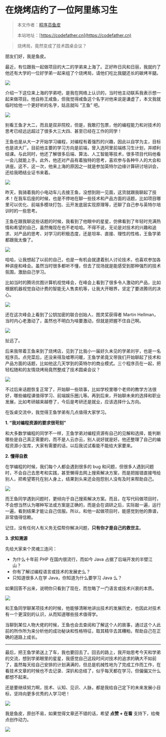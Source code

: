 # 在烧烤店约了一位阿里练习生

> 本文作者：[程序员鱼皮](https://yuyuanweb.feishu.cn/wiki/Abldw5WkjidySxkKxU2cQdAtnah)
>
> 本站地址：[https://codefather.cn](https://codefather.cn)

> 烧烤局，竟然变成了技术圆桌会议？

朋友们好，我是鱼皮。

最近，有位跟我一起做项目的大二的学弟来上海了。正好昨日风和日丽，我就约了他还有大学的一位好学弟一起来组了个烧烤局，请他们吃比我腿还长的碳烤羊腿。

![](https://pic.yupi.icu/5563/202311051948886.png)

介绍一下这位来上海的学弟吧，是我在网络上认识的，当时他主动联系我表示想一起来做项目。他自称王咸鱼，但我觉得咸鱼这个名字对他来说是谦虚了，本文我就临时给他一个更好听的名字，姑且就叫 “王鱼” 吧。

![](https://pic.yupi.icu/5563/202311051948740.png)

别看王鱼才大二，而且是双非院校，但是，我敢打包票，他的编程能力和对技术的思考已经远远超过了很多大三大四、甚至已经在工作的同学！

王鱼也是从大一才开始学习编程，对编程有着强烈的兴趣，因此以自学为主，目标也是进大厂。目前他主要的学习方向是前端，曾入选阿里前端练习生计划，并顺利结课。与此同时，他还了解很多后端、算法、人工智能等技术，很多项目代码他看一会儿就能上手。此外，他还对产品有着独特的思考，喜欢参与各种牛人的大会和讲座。这不，这一次，他来上海的原因之一就是参加英特尔边缘计算研讨培训会，还给我晒结业证书来着。

![](https://pic.yupi.icu/5563/202311051948129.png)

昨天，我骑着我的小电动车儿去接王鱼，没想到刚一见面，这货就跟我聊起了技术！在我车后座的时候，也是不停地在聊一些技术和产品方面的话题，比如项目哪里可以优化、前端多模块打包、云开发底层实现原理等，还聊了自己参与英特尔培训时的一些思考。

王鱼在跟我聊这些话题的时候，我看到了他眼中的星星，仿佛看到了年轻时充满热情和希望的自己，虽然俺现在也不老哈哈。不得不说，无论是对技术的兴趣和追求、对产品的思考、对学习的积极态度，还是坦率、直接、理性的性格，王鱼学弟都跟我太像了。

![](https://pic.yupi.icu/5563/202311051948713.png)

哈哈，让我想起了以前的自己，也是一有机会就逮着别人讨论技术，也喜欢参加各种讲座和峰会。虽然当时很多都听不懂，但去了现场就是能感受到那种强烈的技术氛围，激励自己学习。

比如当时的腾讯优图计算机视觉峰会，在峰会上看到了很多令人激动的产品，比如根据机器视觉自动计费的智能无人售卖机等，让我大开眼界，坚定了要进腾讯的决心。

![](https://pic.yupi.icu/5563/202311051948966.png)

还在这次峰会上看到了公钥加密的联合创始人、图灵奖获得者 Martin Hellman，当时内心老激动了，虽然也不明白为啥要激动，但就是把握不住自己啊。

![](https://pic.yupi.icu/5563/202311051948073.png)

扯远了。

后来我带着王鱼来到了烧烤店，见到了比我小一届好久未见的学弟刘宇，也是一名程序员。点完菜后，还没来得及嘘寒问暖，王鱼学弟竟又带我们开始聊起了技术和产品方面的话题，比如他这几天学到的英特尔的商业模式。三个程序员在一起，把轻松随和的友情烧烤局竟然整成了技术圆桌会议？

![](https://pic.yupi.icu/5563/202311051948101.png)

不过后来话题恢复正常了，开始聊一些琐事，比如学校里哪个老师的教学方法很好，哪些编程课值得学习、前端娱乐圈儿等。再到后来，开始聊未来的选择和职业发展，比如考研越来越卷了，今后是考研还是就业，应该选择什么方向。

在饭桌交流中，我觉得王鱼学弟有几点值得大家学习。

**1. “我对编程资源的要求很苛刻”**

和大多数学编程的同学不一样，王鱼学弟对编程资源有自己的见解和选择，能判断哪些是自己真正需要的，而不是人云亦云，别人说好就是好。他还整理了自己的编程资源小宝库，大家有需要的话，以后我试试看能不能给大家要来。

**2. 懂得自救**

在学编程的时候，我们每个人都会遇到很多的 bug 和问题，但很多人遇到问题时，不会自己去思考和实践，甚至懒得去网上搜索解决方案，而是把报错直接甩给别人，把希望寄托在别人身上，结果到头来还会抱怨别人没有及时来帮助自己。

![](https://pic.yupi.icu/5563/202311051948168.png)

而王鱼同学遇到问题时，更倾向于自己搜索解决方案。而且，在写代码做项目时，不会想当然认为哪种写法或方案是正确的，而是会在调研之后，实际敲一遍，运行一遍，看到结果才能让自己信服。所以，和他一起做项目时，能感觉到他的靠谱，非常值得信赖。

记住，没有任何人有义务无偿帮你解决问题，**只有你才是自己的救世主**。

**3. 求知溯源**

先给大家来个灵魂三连问：

- 为什么十年前 PHP 在国内很流行，而如今 Java 占据了后端开发的半壁江山？
- 你有了解过编程语言或技术的发展史么？
- 只知道很多人在学 Java，你知道为什么要学习 Java 么？

如果回答不出来，说明你只看到了现在，而忽略了一门语言或技术兴衰的本质。

![](https://pic.yupi.icu/5563/202311051948542.png)

和王鱼同学聊某项技术的时候，他能够清晰地讲出技术的发展历史，也因此对技术有一个更深刻的认识，从而知道哪些技术值得学。

当聊到某位人物大佬的时候，王鱼也会去查阅和了解这个人的故事，通过这个人此前的所作所为来分析他的成功秘诀和性格特征，取其精华去其糟粕，帮助自己在正确的道路上成长。



------



最后，把王鱼学弟送上了车，我也要回去了。回去的路上，我开始思考今天和学弟的交流，想到学弟眼里的星星，我感觉自己这段时间对技术的追求的确大不如前了，虽然每天给自己安排的计划满满的，但总是机械性地为了完成工作而工作，在看技术文章的时候也不去记录、深扒和总结了，似乎每天都在学习，但偏偏又什么都想不起来。

还是要继续努力啊，技术、认知、见识、人脉，都是我给自己定下的未来发展小目标，坚持向更多优秀的人学习吧！

![](https://pic.yupi.icu/5563/202311051948683.png)

我是鱼皮，原创不易，如果觉得文章还不错的话，希望 **点赞 + 在看** 支持下，给俺点创作动力。

![](https://pic.yupi.icu/5563/202311051948871.png)